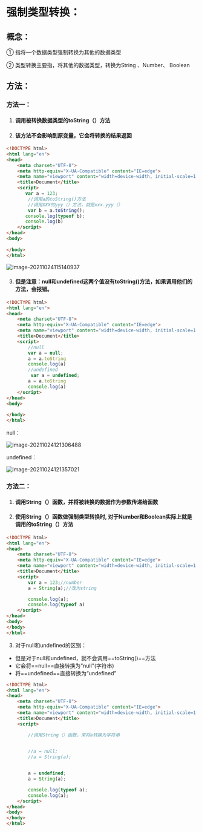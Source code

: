 # 强制类型转换：

## 概念：

 ① 指将一个数据类型强制转换为其他的数据类型

 ② 类型转换主要指，将其他的数据类型，转换为String 、Number、 Boolean

## 方法：

### 方法一：

1. #### 调用被转换数据类型的toString（）方法

2. #### 该方法不会影响到原变量，它会将转换的结果返回

```html
<!DOCTYPE html>
<html lang="en">
<head>
    <meta charset="UTF-8">
    <meta http-equiv="X-UA-Compatible" content="IE=edge">
    <meta name="viewport" content="width=device-width, initial-scale=1.0">
    <title>Document</title>
    <script>
       var a = 123;
        //调用a的toString()方法
        //调用XXX的yyy（）方法，就是xxx.yyy（）
        var b = a.toString();
       console.log(typeof b);
       console.log(b)
    </script>
</head>
<body>
    
</body>
</html>
```

![image-20211024115140937](https://gitee.com/qKONGq123/drawing-bed/raw/master/image-20211024115140937.png)

3. #### 但是注意：null和undefined这两个值没有toString()方法，如果调用他们的方法，会报错。

```html
<!DOCTYPE html>
<html lang="en">
<head>
    <meta charset="UTF-8">
    <meta http-equiv="X-UA-Compatible" content="IE=edge">
    <meta name="viewport" content="width=device-width, initial-scale=1.0">
    <title>Document</title>
    <script>
        //null
        var a = null;
        a = a.toString
        console.log(a)
        //undefined
         var a = undefined;
        a = a.toString
        console.log(a)
    </script>
</head>
<body>
    
</body>
</html>
```

null：

![image-20211024121306488](https://gitee.com/qKONGq123/drawing-bed/raw/master/image-20211024121306488.png)

undefined：

![image-20211024121357021](https://gitee.com/qKONGq123/drawing-bed/raw/master/image-20211024121357021.png)

### 方法二：
1. #### 调用String（）函数，并将被转换的数据作为参数传递给函数

2. #### 使用String（）函数做强制类型转换时,  对于Number和Boolean实际上就是调用的toString（）方法

```html
<!DOCTYPE html>
<html lang="en">
<head>
    <meta charset="UTF-8">
    <meta http-equiv="X-UA-Compatible" content="IE=edge">
    <meta name="viewport" content="width=device-width, initial-scale=1.0">
    <title>Document</title>
    <script>
        var a = 123;//number
        a = String(a);//改为string

        console.log(a);
        console.log(typeof a)
    </script>
</head>
<body>
</body>
</html>
```



3. 对于null和undefined的区别：

- 但是对于null和undefined，就不会调用==toString()==方法
- 它会将==null==直接转换为"null"(字符串)
- 将==undefined==直接转换为“undefined”

```html
<!DOCTYPE html>
<html lang="en">
<head>
    <meta charset="UTF-8">
    <meta http-equiv="X-UA-Compatible" content="IE=edge">
    <meta name="viewport" content="width=device-width, initial-scale=1.0">
    <title>Document</title>
    <script>

        //调用String（）函数，来将a转换为字符串
 

        //a = null;
        //a = String(a);


        a = undefined;
        a = String(a);

        console.log(typeof a);
        console.log(a);
    </script>
</head>
<body>
</body>
</html>
```

